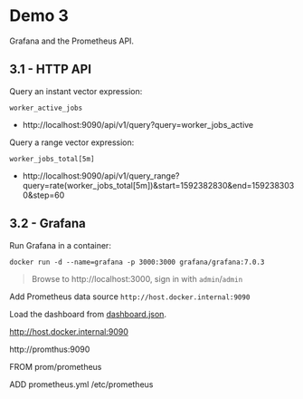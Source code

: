 # Demo 3

Grafana and the Prometheus API.

## 3.1 - HTTP API

Query an instant vector expression:

```
worker_active_jobs
```

- http://localhost:9090/api/v1/query?query=worker_jobs_active

Query a range vector expression:

```
worker_jobs_total[5m]
```

- http://localhost:9090/api/v1/query_range?query=rate(worker_jobs_total[5m])&start=1592382830&end=1592383030&step=60

## 3.2 - Grafana

Run Grafana in a container:

```
docker run -d --name=grafana -p 3000:3000 grafana/grafana:7.0.3
```

> Browse to http://localhost:3000, sign in with `admin`/`admin`

Add Prometheus data source `http://host.docker.internal:9090`

Load the dashboard from [dashboard.json](dashboard.json).

http://host.docker.internal:9090

http://promthus:9090


FROM prom/prometheus

ADD prometheus.yml /etc/prometheus
